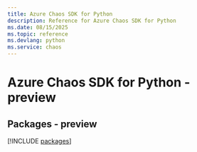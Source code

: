 ```yaml
---
title: Azure Chaos SDK for Python
description: Reference for Azure Chaos SDK for Python
ms.date: 08/15/2025
ms.topic: reference
ms.devlang: python
ms.service: chaos
---
```

# Azure Chaos SDK for Python - preview
## Packages - preview
[!INCLUDE [packages](chaos-index.md)]